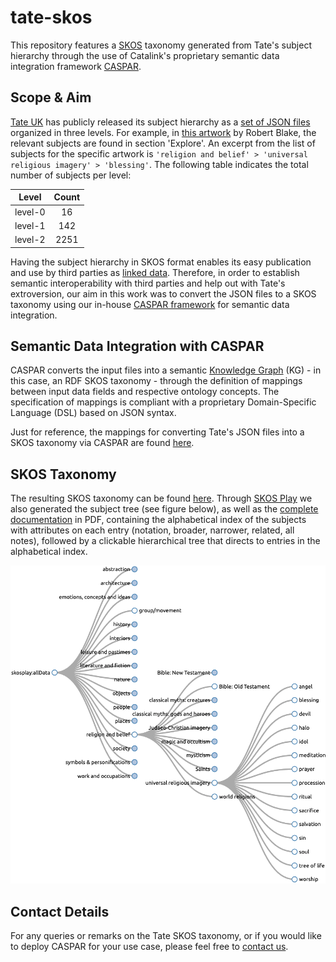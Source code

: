 # tate-skos
This repository features a [SKOS](https://www.w3.org/2004/02/skos/) taxonomy generated from Tate's subject hierarchy through the use of Catalink's proprietary semantic data integration framework [CASPAR](https://caspar.catalink.eu/). 


## Scope & Aim
[Tate UK](https://www.tate.org.uk/) has publicly released its subject hierarchy as a [set of JSON files](https://github.com/tategallery/collection/tree/master/processed/subjects) organized in three levels. For example, in [this artwork](http://www.tate.org.uk/art/artworks/blake-a-figure-bowing-before-a-seated-old-man-with-his-arm-outstretched-in-benediction-a00001) by Robert Blake, the relevant subjects are found in section 'Explore'. An excerpt from the list of subjects for the specific artwork is `'religion and belief' > 'universal religious imagery' > 'blessing'`. The following table indicates the total number of subjects per level:

|  Level  | Count |
|:-------:|:-----:|
| level-0 |   16  |
| level-1 |  142  |
| level-2 |  2251 |

Having the subject hierarchy in SKOS format enables its easy publication and use by third parties as [linked data](https://en.wikipedia.org/wiki/Linked_data). Therefore, in order to establish semantic interoperability with third parties and help out with Tate's extroversion, our aim in this work was to convert the JSON files to a SKOS taxonomy using our in-house [CASPAR framework](https://caspar.catalink.eu/) for semantic data integration.


## Semantic Data Integration with CASPAR
CASPAR converts the input files into a semantic [Knowledge Graph](https://en.wikipedia.org/wiki/Knowledge_graph) (KG) - in this case, an RDF SKOS taxonomy - through the definition of mappings between input data fields and respective ontology concepts. The specification of mappings is compliant with a proprietary Domain-Specific Language (DSL) based on JSON syntax.

Just for reference, the mappings for converting Tate's JSON files into a SKOS taxonomy via CASPAR are found [here](resources/mappings).


## SKOS Taxonomy
The resulting SKOS taxonomy can be found [here](). Through [SKOS Play](https://skos-play.sparna.fr/play/) we also generated the subject tree (see figure below), as well as the [complete documentation](resources/documentation/tate-skos-documentation.pdf) in PDF, containing the alphabetical index of the subjects with attributes on each entry (notation, broader, narrower, related, all notes), followed by a clickable hierarchical tree that directs to entries in the alphabetical index.

![tate-skos-play.png](resources/figures/tate-skos-play.png)


## Contact Details
For any queries or remarks on the Tate SKOS taxonomy, or if you would like to deploy CASPAR for your use case, please feel free to [contact us](mailto:caspar@catalink.eu?subject=Tate%20SKOS).